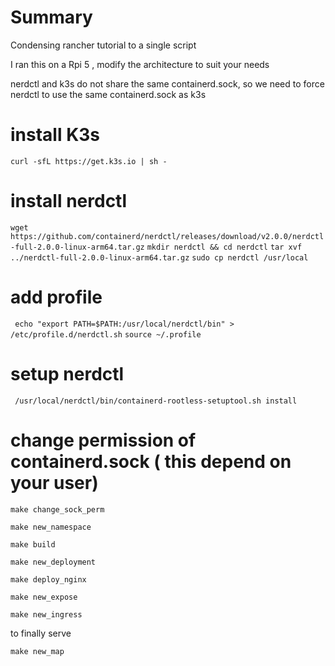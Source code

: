 
# Summary

Condensing rancher tutorial to a single script

I ran this on a Rpi 5 , modify the architecture to suit your needs 

nerdctl and k3s do not share the same containerd.sock, so we need to force nerdctl to use the same containerd.sock as k3s



# install K3s
```curl -sfL https://get.k3s.io | sh -```

# install nerdctl
```wget https://github.com/containerd/nerdctl/releases/download/v2.0.0/nerdctl-full-2.0.0-linux-arm64.tar.gz```
```mkdir nerdctl && cd nerdctl```
```tar xvf ../nerdctl-full-2.0.0-linux-arm64.tar.gz```
```sudo cp nerdctl /usr/local```

# add profile 
``` echo "export PATH=$PATH:/usr/local/nerdctl/bin" > /etc/profile.d/nerdctl.sh```
```source ~/.profile```

# setup nerdctl
``` /usr/local/nerdctl/bin/containerd-rootless-setuptool.sh install```

# change permission of containerd.sock ( this depend on your user)
```make change_sock_perm```

```make new_namespace```

```make build```

```make new_deployment```

```make deploy_nginx```

```make new_expose```

```make new_ingress```

to finally serve

```make new_map```